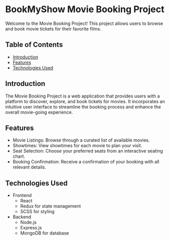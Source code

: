 # BookMyShow Movie Booking Project

Welcome to the Movie Booking Project! This project allows users to browse and book movie tickets for their favorite films.

## Table of Contents
- [Introduction](#introduction)
- [Features](#features)
- [Technologies Used](#TechnologiesUsed)

## Introduction

The Movie Booking Project is a web application that provides users with a platform to discover, explore, and book tickets for movies. It incorporates an intuitive user interface to streamline the booking process and enhance the overall movie-going experience.

## Features

- Movie Listings: Browse through a curated list of available movies.
- Showtimes: View showtimes for each movie to plan your visit.
- Seat Selection: Choose your preferred seats from an interactive seating chart.
- Booking Confirmation: Receive a confirmation of your booking with all relevant details.

## Technologies Used

- Frontend
  - React
  - Redux for state management
  - SCSS for styling
- Backend
  - Node.js
  - Express.js
  - MongoDB for database
